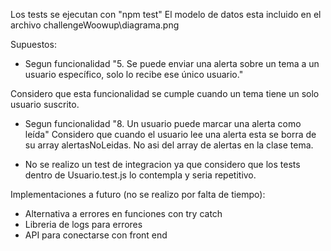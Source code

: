 Los tests se ejecutan con "npm test"
El modelo de datos esta incluido en el archivo challengeWoowup\diagrama.png

Supuestos:

* Segun funcionalidad "5. Se puede enviar una alerta sobre un tema a un usuario específico, solo lo recibe ese único usuario."

Considero que esta funcionalidad se cumple cuando un tema tiene un solo usuario suscrito.

* Segun funcionalidad "8. Un usuario puede marcar una alerta como leída"
Considero que cuando el usuario lee una alerta esta se borra de su array alertasNoLeidas. No asi del array de alertas en la clase tema.

* No se realizo un test de integracion ya que considero que los tests dentro de Usuario.test.js lo contempla y seria repetitivo.

Implementaciones a futuro (no se realizo por falta de tiempo):

* Alternativa a errores en funciones con try catch
* Libreria de logs para errores
* API para conectarse con front end